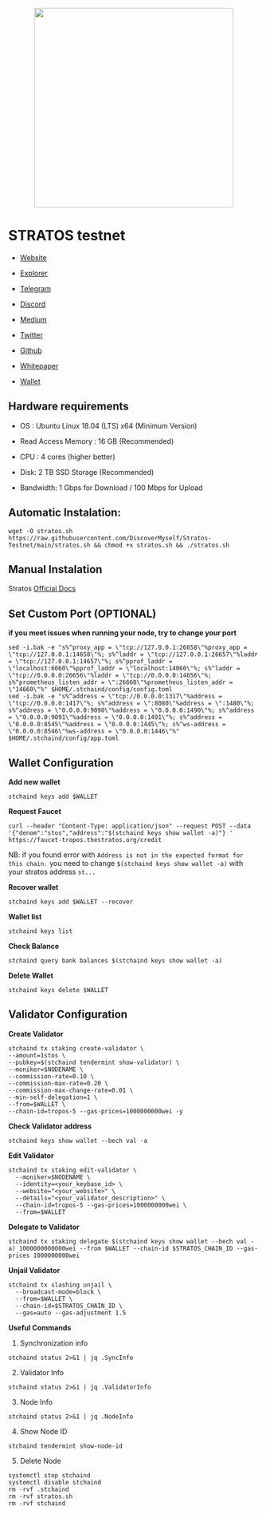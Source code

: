 <div classname="logo">
    <p align="center">
    <img height="400" height="auto" src="https://user-images.githubusercontent.com/78480857/213947479-83fd5d15-ff7d-46bf-9a03-65493d53b22f.jpg">
</div>


# STRATOS testnet

- [Website](https://www.thestratos.org/)

- [Explorer](https://explorer-tropos.thestratos.org/)

- [Telegram](https://t.me/StratosCommunity)

- [Discord](https://discord.com/invite/tpQGpC2nMh)

- [Medium](https://stratos-network.medium.com/)

- [Twitter](https://twitter.com/stratos_network)

- [Github](https://github.com/stratosnet)

- [Whitepaper](https://www.thestratos.org/assets/pdf/stratoswhitepaper.pdf)

- [Wallet](https://www.thestratos.org/download.html)

## Hardware requirements
- OS : Ubuntu Linux 18.04 (LTS) x64 (Minimum Version)

- Read Access Memory : 16 GB (Recommended)

- CPU : 4 cores (higher better)

- Disk: 2 TB SSD Storage (Recommended)

- Bandwidth: 1 Gbps for Download / 100 Mbps for Upload


## Automatic Instalation:
```
wget -O stratos.sh https://raw.githubusercontent.com/DiscoverMyself/Stratos-Testnet/main/stratos.sh && chmod +x stratos.sh && ./stratos.sh
```

## Manual Instalation
Stratos [Official Docs](https://github.com/stratosnet/sds/wiki/Tropos-Incentive-Testnet)

## Set Custom Port (OPTIONAL)
**if you meet issues when running your node, try to change your port**
```
sed -i.bak -e "s%^proxy_app = \"tcp://127.0.0.1:26658\"%proxy_app = \"tcp://127.0.0.1:14658\"%; s%^laddr = \"tcp://127.0.0.1:26657\"%laddr = \"tcp://127.0.0.1:14657\"%; s%^pprof_laddr = \"localhost:6060\"%pprof_laddr = \"localhost:14060\"%; s%^laddr = \"tcp://0.0.0.0:26656\"%laddr = \"tcp://0.0.0.0:14656\"%; s%^prometheus_listen_addr = \":26660\"%prometheus_listen_addr = \"14660\"%" $HOME/.stchaind/config/config.toml
sed -i.bak -e "s%^address = \"tcp://0.0.0.0:1317\"%address = \"tcp://0.0.0.0:1417\"%; s%^address = \":8080\"%address = \":1480\"%; s%^address = \"0.0.0.0:9090\"%address = \"0.0.0.0:1490\"%; s%^address = \"0.0.0.0:9091\"%address = \"0.0.0.0:1491\"%; s%^address = \"0.0.0.0:8545\"%address = \"0.0.0.0:1445\"%; s%^ws-address = \"0.0.0.0:8546\"%ws-address = \"0.0.0.0:1446\"%" $HOME/.stchaind/config/app.toml
```

## Wallet Configuration
**Add new wallet**
```
stchaind keys add $WALLET
```

**Request Faucet**
```
curl --header "Content-Type: application/json" --request POST --data '{"denom":"stos","address":"$(stchaind keys show wallet -a)"} ' https://faucet-tropos.thestratos.org/credit
```
NB: if you found error with `Address is not in the expected format for this chain.` you need to change `$(stchaind keys show wallet -a)` with your stratos address `st...`

**Recover wallet**
```
stchaind keys add $WALLET --recover
```

**Wallet list**
```
stchaind keys list
```

**Check Balance**
```
stchaind query bank balances $(stchaind keys show wallet -a)
```

**Delete Wallet**
```
stchaind keys delete $WALLET
```


## Validator Configuration
**Create Validator**
```
stchaind tx staking create-validator \
--amount=1stos \
--pubkey=$(stchaind tendermint show-validator) \
--moniker=$NODENAME \
--commission-rate=0.10 \
--commission-max-rate=0.20 \
--commission-max-change-rate=0.01 \
--min-self-delegation=1 \
--from=$WALLET \
--chain-id=tropos-5 --gas-prices=1000000000wei -y
```

**Check Validator address**

```
stchaind keys show wallet --bech val -a
```

**Edit Validator**

```
stchaind tx staking edit-validator \
  --moniker=$NODENAME \
  --identity=<your_keybase_id> \
  --website="<your_website>" \
  --details="<your_validator_description>" \
  --chain-id=tropos-5 --gas-prices=1000000000wei \
  --from=$WALLET
```
 
**Delegate to Validator**
```
stchaind tx staking delegate $(stchaind keys show wallet --bech val -a) 1000000000000wei --from $WALLET --chain-id $STRATOS_CHAIN_ID --gas-prices 1000000000wei
```

**Unjail Validator**
```
stchaind tx slashing unjail \
  --broadcast-mode=block \
  --from=$WALLET \
  --chain-id=$STRATOS_CHAIN_ID \
  --gas=auto --gas-adjustment 1.5
```
  
**Useful Commands**
1. Synchronization info

`
stchaind status 2>&1 | jq .SyncInfo
`

2. Validator Info

`
stchaind status 2>&1 | jq .ValidatorInfo
`

3. Node Info

`
stchaind status 2>&1 | jq .NodeInfo
`

4. Show Node ID

`
stchaind tendermint show-node-id
`

5. Delete Node

```
systemctl stop stchaind
systemctl disable stchaind
rm -rvf .stchaind
rm -rvf stratos.sh
rm -rvf stchaind
```

